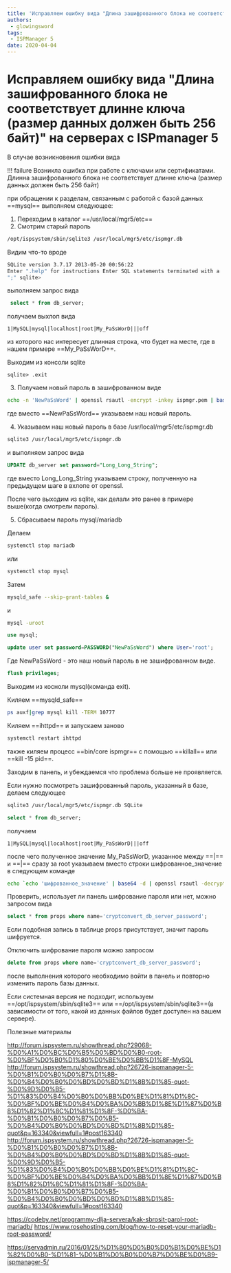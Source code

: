 ```yaml
---
title: 'Исправляем ошибку вида "Длина зашифрованного блока не соответствует длинне ключа (размер данных должен быть 256 байт)" на серверах с ISPmanager 5'
authors: 
 - glowingsword
tags:
 - ISPManager 5
date: 2020-04-04
---
```

# Исправляем ошибку вида "Длина зашифрованного блока не соответствует длинне ключа (размер данных должен быть 256 байт)" на серверах с ISPmanager 5

В случае возникновения ошибки вида

!!! failure
    Возникла ошибка при работе с ключами или сертификатами. Длинна зашифрованного блока не соответствует длинне ключа (размер данных должен быть 256 байт)

при обращении к разделам, связанным с работой с базой данных ==mysql== выполняем следующее:

1. Переходим в каталог ==/usr/local/mgr5/etc== 
2. Смотрим старый пароль

``` bash
/opt/ispsystem/sbin/sqlite3 /usr/local/mgr5/etc/ispmgr.db 
```
Видим что-то вроде 
``` bash
SQLite version 3.7.17 2013-05-20 00:56:22
Enter ".help" for instructions Enter SQL statements terminated with a
";" sqlite>
```

выполняем запрос вида

``` sql
 select * from db_server;
```

получаем выхлоп вида
``` csv
1|MySQL|mysql|localhost|root|My_PaSsWorD|||off 
```

из которого нас интересует длинная строка, что будет на месте, где в нашем примере ==My_PaSsWorD==.

Выходим из консоли sqlite

```
sqlite> .exit
```

3. Получаем новый пароль в зашифрованном виде
``` bash
echo -n 'NewPaSsWord' | openssl rsautl -encrypt -inkey ispmgr.pem | base64 -w 0
```
где вместо ==NewPaSsWord== указываем наш новый пароль.

4. Указываем наш новый пароль в базе /usr/local/mgr5/etc/ispmgr.db
``` bash
sqlite3 /usr/local/mgr5/etc/ispmgr.db
```

и выполняем запрос вида 

``` sql
UPDATE db_server set password="Long_Long_String";
```

где вместо Long_Long_String указываем строку, полученную на предыдущем шаге в вхлопе от openssl.

После чего выходим из sqlite, как делали это ранее в примере выше(когда смотрели пароль).


5. Сбрасываем пароль mysql/mariadb

Делаем 
``` bash
systemctl stop mariadb
```
или

``` bash
systemctl stop mysql
```

Затем
``` bash
mysqld_safe --skip-grant-tables &
```

и

``` bash
mysql -uroot 
```
``` sql
use mysql;
```
``` sql
update user set password=PASSWORD("NewPaSsWord") where User='root';
```

Где NewPaSsWord - это наш новый пароль в не зашифрованном виде.

``` sql
flush privileges;
```

Выходим из косноли mysql(команда exit).

Киляем ==mysqld_safe==
``` bash
ps auxf|grep mysql kill -TERM 10777
```
Киляем ==ihttpd== и запускаем заново
``` bash
systemctl restart ihttpd
```
также киляем процесс ==bin/core ispmgr== с помощью ==killall== или ==kill -15 pid==.

Заходим в панель, и убеждаемся что проблема больше не проявляется.

Если нужно посмотреть зашифрованный пароль, указанный в базе, делаем следующее
``` bash
sqlite3 /usr/local/mgr5/etc/ispmgr.db SQLite
```
``` sql
select * from db_server; 
```

получаем
``` csv
1|MySQL|mysql|localhost|root|My_PaSsWorD|||off
```

после чего полученное значение My_PaSsWorD, указанное между ==|== и ==|== сразу за root
указываем вместо строки шифрованное_значение в следующем команде
``` bash
echo `echo 'шифрованное_значение' | base64 -d | openssl rsautl -decrypt -inkey ispmgr.pem`
```

Проверить, использует ли панель шифрование пароля или нет, можно
запросом вида
``` sql
select * from props where name='cryptconvert_db_server_password';
``` 

Если подобная запись в таблице props присутствует, значит пароль
шифруется. 

Отключить шифрование пароля можно запросом
``` sql
delete from props where name='cryptconvert_db_server_password';
```
после выполнения которого необходимо войти в панель и повторно изменить пароль базы данных.

Если системная версия не подходит, используем
==/opt/ispsystem/sbin/sqlite3== или ==/opt/ispsystem/sbin/sqlite3==(в
зависимости от того, какой из данных файлов будет доступен на вашем
сервере).

Полезные материалы

<http://forum.ispsystem.ru/showthread.php?29068-%D0%A1%D0%BC%D0%B5%D0%BD%D0%B0-root-%D0%BF%D0%B0%D1%80%D0%BE%D0%BB%D1%8F-MySQL>
<http://forum.ispsystem.ru/showthread.php?26726-ispmanager-5-%D0%B1%D0%B0%D0%B7%D1%8B-%D0%B4%D0%B0%D0%BD%D0%BD%D1%8B%D1%85-quot-%D0%9D%D0%B5-%D1%83%D0%B4%D0%B0%D0%BB%D0%BE%D1%81%D1%8C-%D0%BF%D0%BE%D0%B4%D0%BA%D0%BB%D1%8E%D1%87%D0%B8%D1%82%D1%8C%D1%81%D1%8F-%D0%BA-%D0%B1%D0%B0%D0%B7%D0%B5-%D0%B4%D0%B0%D0%BD%D0%BD%D1%8B%D1%85-quot&p=163340&viewfull=1#post163340>
<http://forum.ispsystem.ru/showthread.php?26726-ispmanager-5-%D0%B1%D0%B0%D0%B7%D1%8B-%D0%B4%D0%B0%D0%BD%D0%BD%D1%8B%D1%85-quot-%D0%9D%D0%B5-%D1%83%D0%B4%D0%B0%D0%BB%D0%BE%D1%81%D1%8C-%D0%BF%D0%BE%D0%B4%D0%BA%D0%BB%D1%8E%D1%87%D0%B8%D1%82%D1%8C%D1%81%D1%8F-%D0%BA-%D0%B1%D0%B0%D0%B7%D0%B5-%D0%B4%D0%B0%D0%BD%D0%BD%D1%8B%D1%85-quot&p=163340&viewfull=1#post163340>

<https://codeby.net/programmy-dlja-servera/kak-sbrosit-parol-root-mariadb/>
<https://www.rosehosting.com/blog/how-to-reset-your-mariadb-root-password/>

<https://servadmin.ru/2016/01/25/%D1%80%D0%B0%D0%B1%D0%BE%D1%82%D0%B0-%D1%81-%D0%B1%D0%B0%D0%B7%D0%BE%D0%B9-ispmanager-5/>

